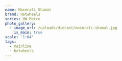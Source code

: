 ```yaml
---
name: Maserati Shamal
brand: Hotwheels
series: HW Metro
photo_gallery:
  - image_url: /uploads/diecast/maserati-shamal.jpg
    is_main: true
scale: '1:64'
tags:
  - mainline
  - hotwheels
---
```


